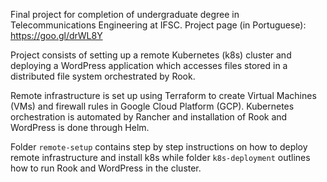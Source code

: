 Final project for completion of undergraduate degree in Telecommunications Engineering at IFSC. Project page (in Portuguese): https://goo.gl/drWL8Y

Project consists of setting up a remote Kubernetes (k8s) cluster and deploying a WordPress application which accesses files stored in a distributed file system orchestrated by Rook.

Remote infrastructure is set up using Terraform to create Virtual Machines (VMs) and firewall rules in Google Cloud Platform (GCP). Kubernetes orchestration is automated by Rancher and installation of Rook and WordPress is done through Helm.

Folder `remote-setup` contains step by step instructions on how to deploy remote infrastructure and install k8s while folder `k8s-deployment` outlines how to run Rook and WordPress in the cluster.
